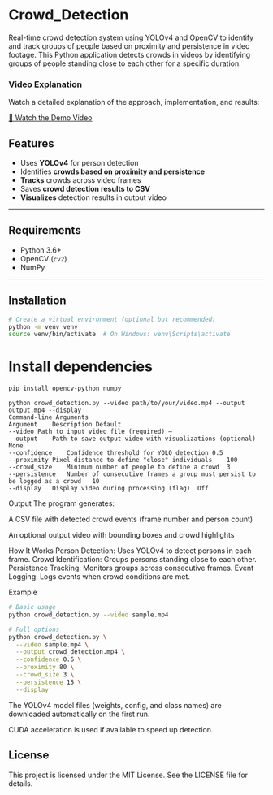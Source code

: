 # Crowd_Detection
Real-time crowd detection system using YOLOv4 and OpenCV to identify and track groups of people based on proximity and persistence in video footage.
This Python application detects crowds in videos by identifying groups of people standing close to each other for a specific duration.

### Video Explanation
Watch a detailed explanation of the approach, implementation, and results:

[🔗 Watch the Demo Video](https://drive.google.com/file/d/13ygcpgt0caLxkx-9C8vpNlyOtAZQ_q0c/view)

## Features

-  Uses **YOLOv4** for person detection  
-  Identifies **crowds based on proximity and persistence**  
-  **Tracks** crowds across video frames  
- Saves **crowd detection results to CSV**  
- **Visualizes** detection results in output video  

---

## Requirements

- Python 3.6+
- OpenCV (`cv2`)
- NumPy

---

## Installation

```bash
# Create a virtual environment (optional but recommended)
python -m venv venv
source venv/bin/activate  # On Windows: venv\Scripts\activate
```
# Install dependencies
```bash 
pip install opencv-python numpy
```
```
python crowd_detection.py --video path/to/your/video.mp4 --output output.mp4 --display
Command-line Arguments
Argument	Description	Default
--video	Path to input video file (required)	—
--output	Path to save output video with visualizations (optional)	None
--confidence	Confidence threshold for YOLO detection	0.5
--proximity	Pixel distance to define "close" individuals	100
--crowd_size	Minimum number of people to define a crowd	3
--persistence	Number of consecutive frames a group must persist to be logged as a crowd	10
--display	Display video during processing (flag)	Off
```
Output
The program generates:

 A CSV file with detected crowd events (frame number and person count)

An optional output video with bounding boxes and crowd highlights

How It Works
Person Detection: Uses YOLOv4 to detect persons in each frame.
Crowd Identification: Groups persons standing close to each other.
Persistence Tracking: Monitors groups across consecutive frames.
Event Logging: Logs events when crowd conditions are met.

Example
```bash
# Basic usage
python crowd_detection.py --video sample.mp4

# Full options
python crowd_detection.py \
  --video sample.mp4 \
  --output crowd_detection.mp4 \
  --confidence 0.6 \
  --proximity 80 \
  --crowd_size 3 \
  --persistence 15 \
  --display
```
The YOLOv4 model files (weights, config, and class names) are downloaded automatically on the first run.

CUDA acceleration is used if available to speed up detection.

## License

This project is licensed under the MIT License. See the LICENSE file for details.

